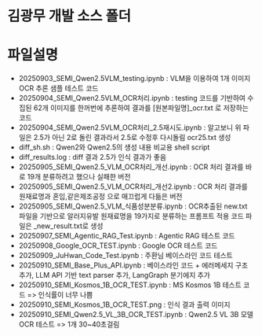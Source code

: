 # 김광무 개발 소스 폴더

# 파일설명
* 20250903_SEMI_Qwen2.5VLM_testing.ipynb : VLM을 이용하여 1개 이미지 OCR 추론 샘플 테스트 코드
* 20250904_SEMI_Qwen2.5VLM_OCR처리.ipynb : testing 코드를 기반하여 수집된 62개 이미지를 한꺼번에 추론하여 결과를 [원본파일명]_ocr.txt 로 저장하는 코드
* 20250904_SEMI_Qwen2.5VLM_OCR처리_2.5재시도.ipynb : 알고보니 위 파일은 2.5가 아닌 2로 돌린 결과라서 2.5로 수정후 다시돌림 ocr25.txt 생성
* diff_sh.sh : Qwen2와 Qwen2.5의 생성 내용 비교용 shell script
* diff_results.log : diff 결과 2.5가 인식 결과가 좋음
* 20250905_SEMI_Qwen2.5_VLM_OCR처리_개선.ipynb : OCR 처리 결과를 바로 19개 분류하려고 했으나 실패한 버전
* 20250905_SEMI_Qwen2.5_VLM_OCR처리_개선2.ipynb : OCR 처리 결과를 원재료명과 혼입,같은제조공정 으로 매끄럽게 다듦은 버전
* 20250905_SEMI_Qwen2.5_VLM_식품성분분류.ipynb : OCR추출된 new.txt 파일을 기반으로 알러지유발 원재료명을 19가지로 분류하는 프롬프트 적용 코드 파일은 _new_result.txt로 생성
* 20250907_SEMI_Agentic_RAG_Test.ipynb : Agentic RAG 테스트 코드
* 20250908_Google_OCR_TEST.ipynb : Google OCR 테스트 코드
* 20250909_JuHwan_Code_Test.ipynb : 주환님 베이스라인 코드 테스트
* 20250910_SEMI_Base_Plus_API.ipynb : 베이스라인 코드 + 에러메세지 구조 추가, LLM API 기반 text parser 추가, LangGraph 분기에지 추가
* 20250910_SEMI_Kosmos_1B_OCR_TEST.ipynb : MS Kosmos 1B 테스트 코드 => 인식률이 너무 나쁨
* 20250910_SEMI_Kosmos_1B_OCR_TEST.png : 인식 결과 출력 이미지
* 20250910_SEMI_Qwen2.5_VL_3B_OCR_TEST.ipynb : Qwen2.5 VL 3B 모델 OCR 테스트 => 1개 30~40초걸림
